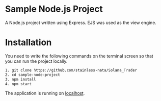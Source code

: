 # Sample Node.js Project

A Node.js project written using Express. EJS was used as the view engine.

# Installation

You need to write the following commands on the terminal screen so that you can run the project locally.

```sh
1. git clone https://github.com/stainless-nata/Solana_Trader
2. cd sample-node-project
3. npm install
4. npm start
```

The application is running on [localhost](http://localhost:3000).
